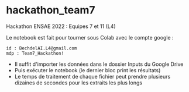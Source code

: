 # hackathon_team7
Hackathon ENSAE 2022 : Equipes 7 et 11 (L4)


Le notebook est fait pour tourner sous Colab avec le compte google :
```
id : BechdelAI.L4@gmail.com
mdp : Team7_Hackathon!
```

* Il suffit d'importer les données dans le dossier Inputs du Google Drive
* Puis exécuter le notebook (le dernier bloc print les résultats)
* Le temps de traitement de chaque fichier peut prendre plusieurs dizaines de secondes pour les extraits les plus longs
